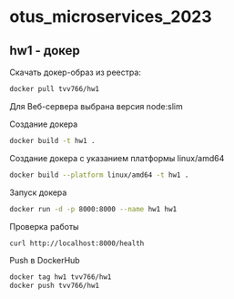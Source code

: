 # otus_microservices_2023

## hw1 - докер
Скачать докер-образ из реестра:
```bash
docker pull tvv766/hw1
```

Для Веб-сервера выбрана версия node:slim

Создание докера
```bash
docker build -t hw1 .
```
Создание докера с указанием платформы linux/amd64
```bash
docker build --platform linux/amd64 -t hw1 .
```

Запуск докера
```bash
docker run -d -p 8000:8000 --name hw1 hw1
```
Проверка работы
```bash
curl http://localhost:8000/health
```
Push в DockerHub
```bash
docker tag hw1 tvv766/hw1
docker push tvv766/hw1
```

